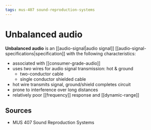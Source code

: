 ```yaml
---
tags: mus-407 sound-reproduction-systems
---
```


# Unbalanced audio

**Unbalanced audio** is an [[audio-signal|audio signal]] [[audio-signal-specifications|specification]] with the following characteristics:

- associated with [[consumer-grade-audio]]
- uses _two_ wires for audio signal transmission: hot & ground
  - two-conductor cable
  - single conductor shielded cable
- hot wire transmits signal, ground/shield completes circuit
- prone to interference over long distances
- relatively poor [[frequency]] response and [[dynamic-range]]

## Sources

- MUS 407 Sound Reproduction Systems
